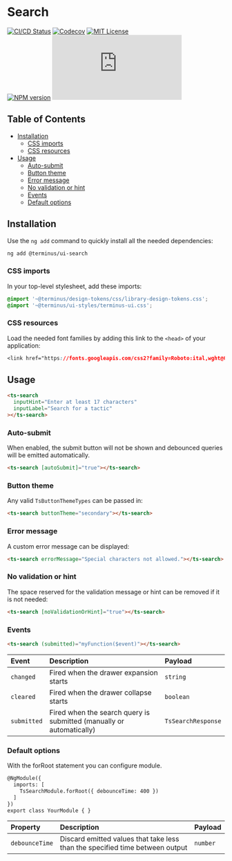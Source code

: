 <h1>Search</h1>

[![CI/CD Status][github-action-badge]][github-action-link] [![Codecov][codecov-badge]][codecov-project] [![MIT License][license-image]][license-url]  
[![NPM version][npm-version-image]][npm-package] [![Library size][file-size-badge]][raw-distribution-js]

<!-- START doctoc generated TOC please keep comment here to allow auto update -->
<!-- DON'T EDIT THIS SECTION, INSTEAD RE-RUN doctoc TO UPDATE -->
## Table of Contents

- [Installation](#installation)
  - [CSS imports](#css-imports)
  - [CSS resources](#css-resources)
- [Usage](#usage)
  - [Auto-submit](#auto-submit)
  - [Button theme](#button-theme)
  - [Error message](#error-message)
  - [No validation or hint](#no-validation-or-hint)
  - [Events](#events)
  - [Default options](#default-options)

<!-- END doctoc generated TOC please keep comment here to allow auto update -->

## Installation

Use the `ng add` command to quickly install all the needed dependencies:

```bash
ng add @terminus/ui-search
```

### CSS imports

In your top-level stylesheet, add these imports:

```css
@import '~@terminus/design-tokens/css/library-design-tokens.css';
@import '~@terminus/ui-styles/terminus-ui.css';
```  

### CSS resources

Load the needed font families by adding this link to the `<head>` of your application:

```css
<link href="https://fonts.googleapis.com/css2?family=Roboto:ital,wght@0,400;0,500;0,700;1,400&display=swap" rel="stylesheet">
```

## Usage

```html
<ts-search
  inputHint="Enter at least 17 characters"
  inputLabel="Search for a tactic"
></ts-search>
```

### Auto-submit

When enabled, the submit button will not be shown and debounced queries will be emitted automatically.

```html
<ts-search [autoSubmit]="true"></ts-search>
```

### Button theme

Any valid `TsButtonThemeTypes` can be passed in:

```html
<ts-search buttonTheme="secondary"></ts-search>
```

### Error message

A custom error message can be displayed:

```html
<ts-search errorMessage="Special characters not allowed."></ts-search>
```

### No validation or hint

The space reserved for the validation message or hint can be removed if it is not needed:

```html
<ts-search [noValidationOrHint]="true"></ts-search>
```

### Events

```html
<ts-search (submitted)="myFunction($event)"></ts-search>
```

| Event       | Description                                                          | Payload            |
|:------------|:---------------------------------------------------------------------|:-------------------|
| `changed`   | Fired when the drawer expansion starts                               | `string`           |
| `cleared`   | Fired when the drawer collapse starts                                | `boolean`          |
| `submitted` | Fired when the search query is submitted (manually or automatically) | `TsSearchResponse` |

<!-- Links -->
[license-url]:         https://github.com/GetTerminus/terminus-oss/blob/release/LICENSE
[license-image]:       http://img.shields.io/badge/license-MIT-blue.svg
[codecov-project]:     https://codecov.io/gh/GetTerminus/terminus-oss
[codecov-badge]:       https://codecov.io/gh/GetTerminus/terminus-oss/branch/release/graph/badge.svg
[npm-version-image]:   http://img.shields.io/npm/v/@terminus/ui-search.svg
[npm-package]:         https://www.npmjs.com/package/@terminus/ui-search
[github-action-badge]: https://github.com/GetTerminus/terminus-oss/workflows/Release%20CI/badge.svg
[github-action-link]:  https://github.com/GetTerminus/terminus-oss/actions?query=workflow%3A%22CI+Release%22
[file-size-badge]:     http://img.badgesize.io/https://unpkg.com/@terminus/ui-search/bundles/terminus-ui-search.umd.min.js?compression=gzip
[raw-distribution-js]: https://unpkg.com/@terminus/ui-search/bundles/terminus-ui-search.umd.js

### Default options

With the forRoot statement you can configure module.

```html
@NgModule({
  imports: [
    TsSearchModule.forRoot({ debounceTime: 400 })
  ]
})
export class YourModule { }
```

| Property       | Description                                                                   | Payload            |
| :------------- | :-----------------------------------------------------------------------------| :----------------- |
| `debounceTime` | Discard emitted values that take less than the specified time between output  | `number`           |
